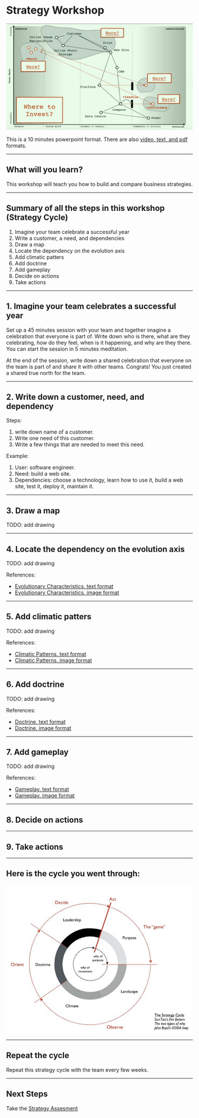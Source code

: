 <!--
size: 4:3
theme: default
-->

# Strategy Workshop
![wardley](wardley.png)

This is a 10 minutes powerpoint format. There are also [video, text, and pdf](https://oren.github.io/strategy/workshop/) formats.

---
<!-- paginate: true -->

## What will you learn?

This workshop will teach you how to build and compare business strategies.

---

## Summary of all the steps in this workshop (Strategy Cycle)
1. Imagine your team celebrate a successful year
1. Write a customer, a need, and dependencies
1. Draw a map
1. Locate the dependency on the evolution axis
1. Add climatic patters
1. Add doctrine
1. Add gameplay
1. Decide on actions
1. Take actions

---

## 1. Imagine your team celebrates a successful year

Set up a 45 minutes session with your team and together imagine a celebration that everyone is part of. Write down who is there, what are they celebrating, how do they feel, when is it happening, and why are they there. You can start the session in 5 minutes meditation.

At the end of the session, write down a shared celebration that everyone on the team is part of and share it with other teams. Congrats! You just created a shared true north for the team.

---

## 2. Write down a customer, need, and dependency

Steps:
1. write down name of a customer.
1. Write one need of this customer.
1. Write a few things that are needed to meet this need.

Example:
1. User: software engineer.
1. Need: build a web site.
1. Dependencies: choose a technology, learn how to use it, build a web site, test it, deploy it, maintain it.

---

## 3. Draw a map

TODO: add drawing

---

## 4. Locate the dependency on the evolution axis

TODO: add drawing

References:
- [Evolutionary Characteristics. text format](evolution.html)
- [Evolutionary Characteristics. image format](evolution.jpeg)

---

## 5. Add climatic patters

TODO: add drawing

References:
- [Climatic Patterns. text format](climatic-patterns.html)
- [Climatic Patterns. image format](evolution.jpeg)

---

## 6. Add doctrine

TODO: add drawing

References:
- [Doctrine. text format](doctrine.html)
- [Doctrine. image format](doctrine.jpeg)

---

## 7. Add gameplay

TODO: add drawing

References:
- [Gameplay. text format](gameplay.html)
- [Gameplay. image format](gameplay.jpeg)

---

## 8. Decide on actions

---

## 9. Take actions

---

## Here is the cycle you went through:
![cycle](strategy-cycle.png)

---

## Repeat the cycle

Repeat this strategy cycle with the team every few weeks.

---

## Next Steps

Take the [Strategy Assesment](../assesment/)
